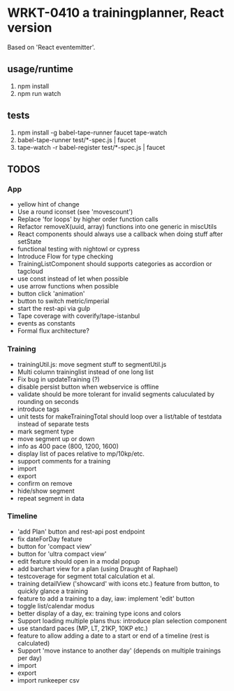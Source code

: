 
# WRKT-0410 a trainingplanner, React version

Based on 'React eventemitter'.

## usage/runtime
 1. npm install
 2. npm run watch

## tests
 1. npm install -g babel-tape-runner faucet tape-watch
 2. babel-tape-runner test/*-spec.js | faucet
 3. tape-watch -r babel-register test/*-spec.js | faucet

## TODOS

### App
- yellow hint of change
- Use a round iconset (see 'movescount')
- Replace 'for loops' by higher order function calls
- Refactor removeX(uuid, array) functions into one generic in miscUtils
- React components should always use a callback when doing stuff after setState
- functional testing with nightowl or cypress
- Introduce Flow for type checking
- TrainingListComponent should supports categories as accordion or tagcloud
- use const instead of let when possible
- use arrow functions when possible
- button click 'animation'
- button to switch metric/imperial
- start the rest-api via gulp
- Tape coverage with coverify/tape-istanbul
- events as constants
- Formal flux architecture?

### Training
- trainingUtil.js: move segment stuff to segmentUtil.js
- Multi column traininglist instead of one long list
- Fix bug in updateTraining (?)
- disable persist button when webservice is offline
- validate should be more tolerant for invalid segments caluculated by rounding on seconds
- introduce tags
- unit tests for makeTrainingTotal should loop over a list/table of testdata instead of separate tests
- mark segment type
- move segment up or down
- info as 400 pace (800, 1200, 1600)
- display list of paces relative to mp/10kp/etc.
- support comments for a training
- import
- export
- confirm on remove
- hide/show segment
- repeat segment in data

### Timeline
- 'add Plan' button and rest-api post endpoint
- fix dateForDay feature
- button for 'compact view'
- button for 'ultra compact view'
- edit feature should open in a modal popup
- add barchart view for a plan (using Draught of Raphael)
- testcoverage for segment total calculation et al.
- training detailView ('showcard' with icons etc.) feature from button, to quickly glance a training
- feature to add a training to a day, iaw: implement 'edit' button
- toggle list/calendar modus
- better display of a day, ex: training type icons and colors
- Support loading multiple plans thus: introduce plan selection component
- use standard paces (MP, LT, 21KP, 10KP etc.)
- feature to allow adding a date to a start or end of a timeline (rest is calculated)
- Support 'move instance to another day' (depends on multiple trainings per day)
- import
- export
- import runkeeper csv

